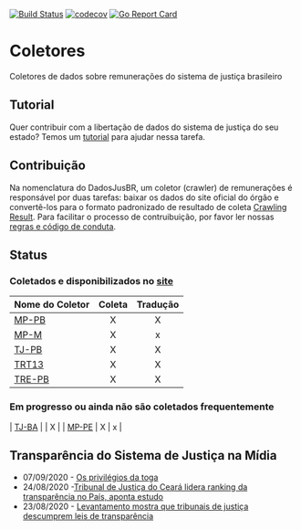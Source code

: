 [![Build Status](https://travis-ci.org/dadosjusbr/coletores.svg?branch=master)](https://travis-ci.org/dadosjusbr/coletores) [![codecov](https://codecov.io/gh/dadosjusbr/coletores/branch/master/graph/badge.svg)](https://codecov.io/gh/dadosjusbr/coletores) [![Go Report Card](https://goreportcard.com/badge/github.com/dadosjusbr/coletores)](https://goreportcard.com/report/github.com/dadosjusbr/coletores)

# Coletores

Coletores de dados sobre remunerações do sistema de justiça brasileiro

## Tutorial

Quer contribuir com a libertação de dados do sistema de justiça do seu estado? Temos um [tutorial](collectors/TUTORIAL.md) para ajudar nessa tarefa.

## Contribuição

Na nomenclatura do DadosJusBR, um coletor (crawler) de remunerações é responsável por duas tarefas: baixar os dados do site oficial do órgão e convertê-los para o formato padronizado de resultado de coleta [Crawling Result](https://github.com/dadosjusbr/storage/blob/master/agency.go#L27). Para facilitar o processo de contruibuição, por favor ler nossas [regras e código de conduta](https://github.com/dadosjusbr/coletores/blob/master/CONTRIBUTING.md). 

## Status

### Coletados e disponibilizados no [site](https://dadosjusbr.org)

| Nome do Coletor | Coleta | Tradução  |
|:--------------- |:-------------:|:----------------:|
| [MP-PB](https://github.com/dadosjusbr/coletores/tree/master/mppb)             | X             | X                |
| [MP-M](https://github.com/dadosjusbr/coletores/tree/master/mpm)           | X             |         x        |
| [TJ-PB](https://github.com/dadosjusbr/coletores/tree/master/tjpb)           | X             |         X        |
| [TRT13](https://github.com/dadosjusbr/coletores/tree/master/trt13)           | X             | X                |
| [TRE-PB](https://github.com/dadosjusbr/coletores/tree/master/trepb)           | X             | X                |

### Em progresso ou ainda não são coletados frequentemente

| [TJ-BA](https://github.com/dadosjusbr/coletores/tree/master/tjba)           |               |         X        |
| [MP-PE](https://github.com/dadosjusbr/coletores/tree/master/mppe)           | X             |         x        |

## Transparência do Sistema de Justiça na Mídia

* 07/09/2020 - [Os privilégios da toga](https://piaui.folha.uol.com.br/os-privilegios-da-toga/)
* 24/08/2020 -[Tribunal de Justiça do Ceará lidera ranking da transparência no País, aponta estudo](https://www.focus.jor.br/tribunal-de-justica-do-ceara-lidera-ranking-da-transparencia-no-pais-aponta-estudo/)
* 23/08/2020 - [Levantamento mostra que tribunais de justiça descumprem leis de transparência](https://congressoemfoco.uol.com.br/opiniao/colunas/levantamento-mostra-que-tribunais-de-justica-descumprem-leis-de-transparencia/)

